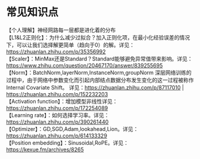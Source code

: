 # 常见知识点
【个人理解】神经网路每一层都是进化着的分布  
【L1&L2正则化】：为什么减少过拟合？加入正则化项，在最小化经验误差的情况下，可以让我们选择解更简单（趋向于0）的解。详见：https://zhuanlan.zhihu.com/p/35356992   
【Scaler】：MinMax还是Standard？Standard能够避免异常值带来影响。详见：https://www.zhihu.com/question/20467170/answer/839255695  
【Norm】：BatchNorm,layerNorm,InstanceNorm,groupNorm 深层网络训练的过程中，由于网络中参数变化而引起内部结点数据分布发生变化的这一过程被称作Internal  Covariate Shift。  详见：https://zhuanlan.zhihu.com/p/87117010 | https://zhuanlan.zhihu.com/p/152232203  
【Activation function】：增加模型非线性详见：https://zhuanlan.zhihu.com/p/172254089  
【Learning rate】：如何选择学习率。详见：https://zhuanlan.zhihu.com/p/390261440  
【Optimizer】：GD,SGD,Adam,lookahead,Lion。详见：https://zhuanlan.zhihu.com/p/614133329  
【Position embedding】：Sinusoidal,RoPE。详见：https://kexue.fm/archives/8265  

